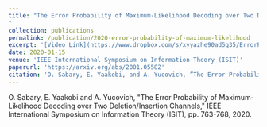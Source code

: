 ```yaml
---
title: "The Error Probability of Maximum-Likelihood Decoding over Two Deletion Channels
"
collection: publications
permalink: /publication/2020-error-probability-of-maximum-likelihood
excerpt: '[Video Link](https://www.dropbox.com/s/xyyazhe90ad5q35/ErrorProb.mp4?dl=0)'
date: 2020-01-15
venue: 'IEEE International Symposium on Information Theory (ISIT)'
paperurl: 'https://arxiv.org/abs/2001.05582'
citation: 'O. Sabary, E. Yaakobi, and A. Yucovich, ”The Error Probability of Maximum-Likelihood Decoding over Two Deletion Channels," arXiv preprint, arXiv:2001.05582, 2020'
---
```

O. Sabary, E. Yaakobi and A. Yucovich, "The Error Probability of Maximum-Likelihood Decoding over Two Deletion/Insertion Channels," IEEE International Symposium on Information Theory (ISIT), pp. 763-768, 2020.
